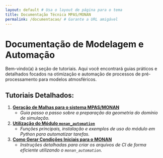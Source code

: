 ```yaml
---
layout: default # Usa o layout de página para o tema
title: Documentação Técnica MPAS/MONAN
permalink: /documentacao/ # Garante a URL amigável
---
```


# Documentação de Modelagem e Automação

Bem-vindo(a) à seção de tutoriais. Aqui você encontrará guias práticos e detalhados focados na otimização e automação de processos de pré-processamento para modelos atmosféricos.

## Tutoriais Detalhados:

1.  **[Geração de Malhas para o sistema MPAS/MONAN](/documentacao/geracao_malha/)**
    * *Guia passo a passo sobre a preparação da geometria do domínio de simulação.*
2.  **[Utilização do Módulo `monan_automation`](/documentacao/utilizacao_modulo/)**
    * *Funções principais, instalação e exemplos de uso do módulo em Python para automatizar tarefas.*
3.  **[Como Gerar Condições Iniciais para o MONAN](/documentacao/condicoes_iniciais/)**
    * *Instruções detalhadas para criar os arquivos de CI de forma eficiente utilizando o `monan_automation`.*